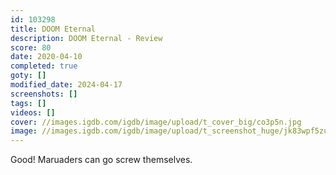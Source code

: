```yaml
---
id: 103298
title: DOOM Eternal
description: DOOM Eternal - Review
score: 80
date: 2020-04-10
completed: true
goty: []
modified_date: 2024-04-17
screenshots: []
tags: []
videos: []
cover: //images.igdb.com/igdb/image/upload/t_cover_big/co3p5n.jpg
image: //images.igdb.com/igdb/image/upload/t_screenshot_huge/jk83wpf5zuyengkgzx8y.jpg
---
```

Good! Maruaders can go screw themselves.